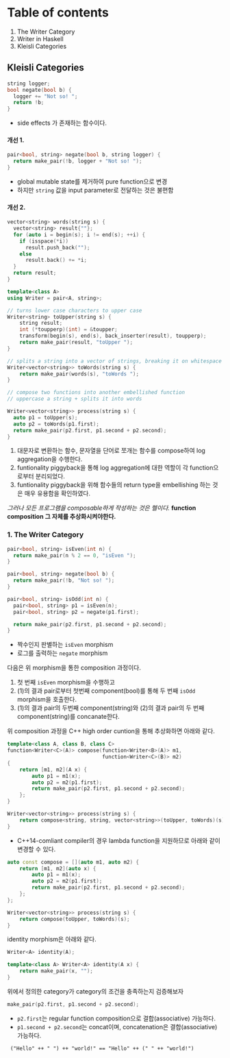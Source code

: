 # Table of contents
1. The Writer Category
2. Writer in Haskell
3. Kleisli Categories


## Kleisli Categories

```cpp
string logger;
bool negate(bool b) {
  logger += "Not so! ";
  return !b;
}
```
- side effects 가 존재하는 함수이다.


#### 개선 1.
```cpp
pair<bool, string> negate(bool b, string logger) {
  return make_pair(!b, logger + "Not so! ");
}
```
- global mutable state를 제거하여 pure function으로 변경
- 하지만 `string` 값을 input parameter로 전달하는 것은 불편함

#### 개선 2.

```cpp
vector<string> words(string s) {
  vector<string> result{""};
  for (auto i = begin(s); i != end(s); ++i) {
    if (isspace(*i))
      result.push_back("");
    else
      result.back() += *i;
  }
  return result;
}

template<class A>
using Writer = pair<A, string>;

// turns lower case characters to upper case
Writer<string> toUpper(string s) {
    string result;
    int (*toupperp)(int) = &toupper;
    transform(begin(s), end(s), back_inserter(result), toupperp);
    return make_pair(result, "toUpper ");
}

// splits a string into a vector of strings, breaking it on whitespace boundaries
Writer<vector<string>> toWords(string s) {
    return make_pair(words(s), "toWords ");
}
```

```cpp
// compose two functions into another embellished function
// uppercase a string + splits it into words 

Writer<vector<string>> process(string s) {
  auto p1 = toUpper(s);
  auto p2 = toWords(p1.first);
  return make_pair(p2.first, p1.second + p2.second);
}
```
1. 대문자로 변환하는 함수, 문자열을 단어로 쪼개는 함수를 compose하여 log aggregation을 수행한다.
2. funtionality piggyback을 통해 log aggregation에 대한 역할이 각 function으로부터 분리되었다. 
3. funtionality piggyback을 위해 함수들의 return type을 embellishing 하는 것은 매우 유용함을 확인하였다.

_그러나 모든 프로그램을 composable하게 작성하는 것은 헬이다._ **function composition 그 자체를 추상화시켜야한다.**


### 1. The Writer Category
```cpp
pair<bool, string> isEven(int n) {
  return make_pair(n % 2 == 0, "isEven ");
}

pair<bool, string> negate(bool b) {
  return make_pair(!b, "Not so! ");
}

pair<bool, string> isOdd(int n) {
  pair<bool, string> p1 = isEven(n);
  pair<bool, string> p2 = negate(p1.first);

  return make_pair(p2.first, p1.second + p2.second);
}
```
- 짝수인지 판별하는 `isEven` morphism
- 로그를 출력하는 `negate` morphism

다음은 위 morphism을 통한 composition 과정이다.

1. 첫 번째 `isEven` morphism을 수행하고
2. (1)의 결과 pair로부터 첫번째 component(bool)를 통해 두 번째 `isOdd` morphism을 호출한다. 
3. (1)의 결과 pair의 두번째 component(string)와 (2)의 결과 pair의 두 번째 component(string)를 concanate한다.

위 composition 과정을 C++ high order cuntion을 통해 추상화하면 아래와 같다.

```cpp
template<class A, class B, class C>
function<Writer<C>(A)> compose(function<Writer<B>(A)> m1,
                               function<Writer<C>(B)> m2)
{
    return [m1, m2](A x) {
        auto p1 = m1(x);
        auto p2 = m2(p1.first);
        return make_pair(p2.first, p1.second + p2.second);
    };
}

Writer<vector<string>> process(string s) {
    return compose<string, string, vector<string>>(toUpper, toWords)(s);
}
```
- C++14-comliant compiler의 경우 lambda function을 지원하므로 아래와 같이 변경할 수 있다.
```cpp
auto const compose = [](auto m1, auto m2) {
    return [m1, m2](auto x) {
        auto p1 = m1(x);
        auto p2 = m2(p1.first);
        return make_pair(p2.first, p1.second + p2.second);
    };
};

Writer<vector<string>> process(string s) {
    return compose(toUpper, toWords)(s);
}
```

identity morphism은 아래와 같다.
```cpp
Writer<A> identity(A);

template<class A> Writer<A> identity(A x) {
    return make_pair(x, "");
}
```


위에서 정의한 category가 category의 조건을 충족하는지 검증해보자
```cpp
make_pair(p2.first, p1.second + p2.second);
```
- `p2.first`는 regular function composition으로 결합(associative) 가능하다.
- `p1.second + p2.second`는 concat이며, concatenation은 결합(associative) 가능하다.
```
 ("Hello" ++ " ") ++ "world!" == "Hello" ++ (" " ++ "world!")
```
